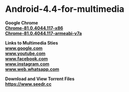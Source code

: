 # Android-4.4-for-multimedia


<b>Google Chrome</b></br>
<a href="http://apk.watch/go.php?file_id=1742898&b=aHR0cDovL3Nydi13YXRjaC1kd24wOTkuYXBrLndhdGNoL3N0b3JhZ2UvNC8yNzMvNDI3My94ODYvQ2hyb21lLTgxLjAuNDA0NC4xMzguYXBrP3M9OVFXTGUwNHpwcDJJNUxwOU53OEpfUSZlPTE2ODc2Njc2NjkmbGFuZz1lbiZhcGtfaWQ9MTE2Mw==">
 <b> Chrome-81.0.4044.117-x86<b>
 </a>
<br> 
 <a href="https://www.apkmirror.com/apk/google-inc/chrome/chrome-81-0-4044-117-release/google-chrome-fast-secure-81-0-4044-117-3-android-apk-download/">
 <b> Chrome-81.0.4044.117-armeabi-v7a<b>
 </a>
<br>

<b> Links to Multimedia Sties  </b>  <br>
www.google.com <br>
www.youtube.com <br>
www.facebook.com <br>
www.instagram.com <br>
www.web.whatsapp.com <br>

<b> Download and View Torrent Files </b> <br>
https://www.seedr.cc <br>
